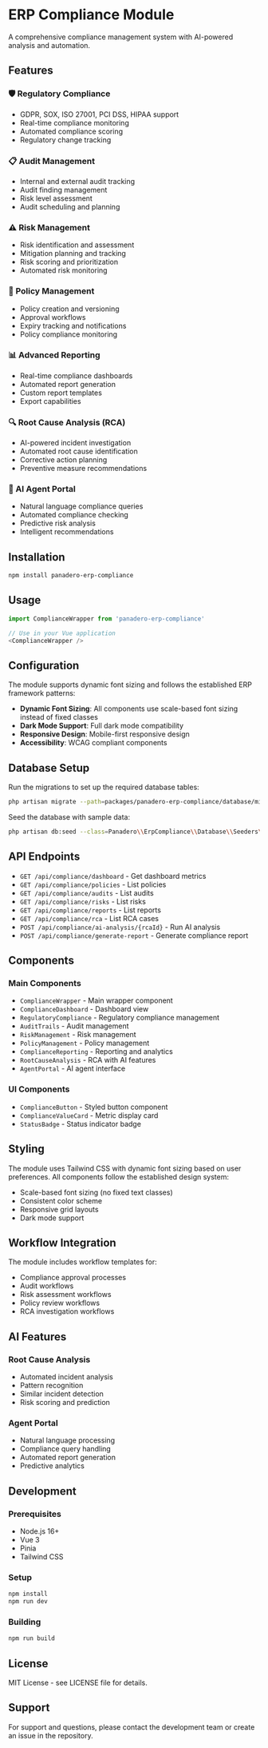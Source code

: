 # ERP Compliance Module

A comprehensive compliance management system with AI-powered analysis and automation.

## Features

### 🛡️ Regulatory Compliance
- GDPR, SOX, ISO 27001, PCI DSS, HIPAA support
- Real-time compliance monitoring
- Automated compliance scoring
- Regulatory change tracking

### 📋 Audit Management
- Internal and external audit tracking
- Audit finding management
- Risk level assessment
- Audit scheduling and planning

### ⚠️ Risk Management
- Risk identification and assessment
- Mitigation planning and tracking
- Risk scoring and prioritization
- Automated risk monitoring

### 📄 Policy Management
- Policy creation and versioning
- Approval workflows
- Expiry tracking and notifications
- Policy compliance monitoring

### 📊 Advanced Reporting
- Real-time compliance dashboards
- Automated report generation
- Custom report templates
- Export capabilities

### 🔍 Root Cause Analysis (RCA)
- AI-powered incident investigation
- Automated root cause identification
- Corrective action planning
- Preventive measure recommendations

### 🤖 AI Agent Portal
- Natural language compliance queries
- Automated compliance checking
- Predictive risk analysis
- Intelligent recommendations

## Installation

```bash
npm install panadero-erp-compliance
```

## Usage

```javascript
import ComplianceWrapper from 'panadero-erp-compliance'

// Use in your Vue application
<ComplianceWrapper />
```

## Configuration

The module supports dynamic font sizing and follows the established ERP framework patterns:

- **Dynamic Font Sizing**: All components use scale-based font sizing instead of fixed classes
- **Dark Mode Support**: Full dark mode compatibility
- **Responsive Design**: Mobile-first responsive design
- **Accessibility**: WCAG compliant components

## Database Setup

Run the migrations to set up the required database tables:

```bash
php artisan migrate --path=packages/panadero-erp-compliance/database/migrations
```

Seed the database with sample data:

```bash
php artisan db:seed --class=Panadero\\ErpCompliance\\Database\\Seeders\\ComplianceDatabaseSeeder
```

## API Endpoints

- `GET /api/compliance/dashboard` - Get dashboard metrics
- `GET /api/compliance/policies` - List policies
- `GET /api/compliance/audits` - List audits
- `GET /api/compliance/risks` - List risks
- `GET /api/compliance/reports` - List reports
- `GET /api/compliance/rca` - List RCA cases
- `POST /api/compliance/ai-analysis/{rcaId}` - Run AI analysis
- `POST /api/compliance/generate-report` - Generate compliance report

## Components

### Main Components
- `ComplianceWrapper` - Main wrapper component
- `ComplianceDashboard` - Dashboard view
- `RegulatoryCompliance` - Regulatory compliance management
- `AuditTrails` - Audit management
- `RiskManagement` - Risk management
- `PolicyManagement` - Policy management
- `ComplianceReporting` - Reporting and analytics
- `RootCauseAnalysis` - RCA with AI features
- `AgentPortal` - AI agent interface

### UI Components
- `ComplianceButton` - Styled button component
- `ComplianceValueCard` - Metric display card
- `StatusBadge` - Status indicator badge

## Styling

The module uses Tailwind CSS with dynamic font sizing based on user preferences. All components follow the established design system:

- Scale-based font sizing (no fixed text classes)
- Consistent color scheme
- Responsive grid layouts
- Dark mode support

## Workflow Integration

The module includes workflow templates for:
- Compliance approval processes
- Audit workflows
- Risk assessment workflows
- Policy review workflows
- RCA investigation workflows

## AI Features

### Root Cause Analysis
- Automated incident analysis
- Pattern recognition
- Similar incident detection
- Risk scoring and prediction

### Agent Portal
- Natural language processing
- Compliance query handling
- Automated report generation
- Predictive analytics

## Development

### Prerequisites
- Node.js 16+
- Vue 3
- Pinia
- Tailwind CSS

### Setup
```bash
npm install
npm run dev
```

### Building
```bash
npm run build
```

## License

MIT License - see LICENSE file for details.

## Support

For support and questions, please contact the development team or create an issue in the repository.
